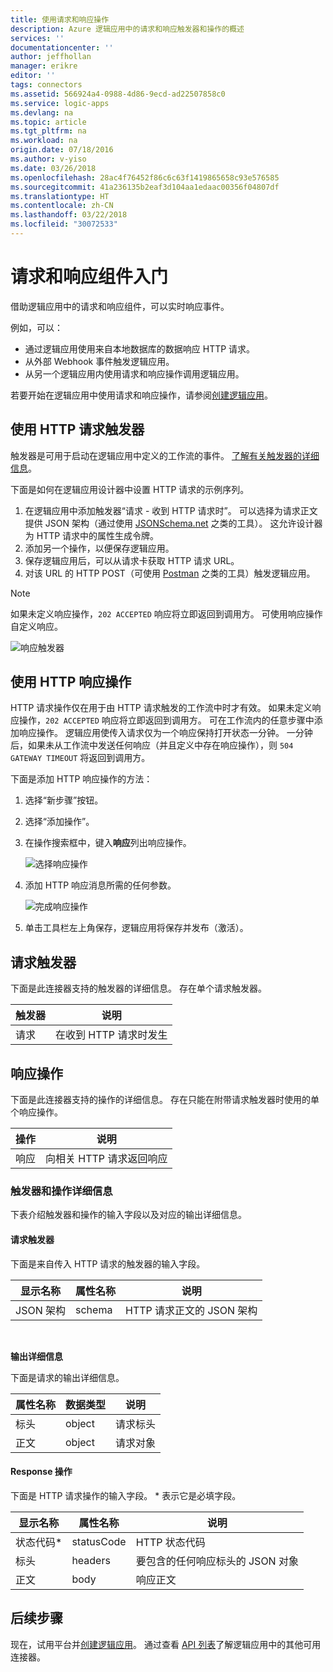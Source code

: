 ```yaml
---
title: 使用请求和响应操作
description: Azure 逻辑应用中的请求和响应触发器和操作的概述
services: ''
documentationcenter: ''
author: jeffhollan
manager: erikre
editor: ''
tags: connectors
ms.assetid: 566924a4-0988-4d86-9ecd-ad22507858c0
ms.service: logic-apps
ms.devlang: na
ms.topic: article
ms.tgt_pltfrm: na
ms.workload: na
origin.date: 07/18/2016
ms.author: v-yiso
ms.date: 03/26/2018
ms.openlocfilehash: 28ac4f76452f86c6c63f1419865658c93e576585
ms.sourcegitcommit: 41a236135b2eaf3d104aa1edaac00356f04807df
ms.translationtype: HT
ms.contentlocale: zh-CN
ms.lasthandoff: 03/22/2018
ms.locfileid: "30072533"
---
```

# <a name="get-started-with-the-request-and-response-components"></a>请求和响应组件入门
借助逻辑应用中的请求和响应组件，可以实时响应事件。

例如，可以：

* 通过逻辑应用使用来自本地数据库的数据响应 HTTP 请求。
* 从外部 Webhook 事件触发逻辑应用。
* 从另一个逻辑应用内使用请求和响应操作调用逻辑应用。

若要开始在逻辑应用中使用请求和响应操作，请参阅[创建逻辑应用](../logic-apps/quickstart-create-first-logic-app-workflow.md)。

## <a name="use-the-http-request-trigger"></a>使用 HTTP 请求触发器
触发器是可用于启动在逻辑应用中定义的工作流的事件。 [了解有关触发器的详细信息](connectors-overview.md)。

下面是如何在逻辑应用设计器中设置 HTTP 请求的示例序列。

1. 在逻辑应用中添加触发器“请求 - 收到 HTTP 请求时”。 可以选择为请求正文提供 JSON 架构（通过使用 [JSONSchema.net](http://jsonschema.net) 之类的工具）。 这允许设计器为 HTTP 请求中的属性生成令牌。
2. 添加另一个操作，以便保存逻辑应用。
3. 保存逻辑应用后，可以从请求卡获取 HTTP 请求 URL。
4. 对该 URL 的 HTTP POST（可使用 [Postman](https://www.getpostman.com/) 之类的工具）触发逻辑应用。

> [!NOTE]
> 如果未定义响应操作，`202 ACCEPTED` 响应将立即返回到调用方。 可使用响应操作自定义响应。
> 
> 

![响应触发器](./media/connectors-native-reqres/using-trigger.png)

## <a name="use-the-http-response-action"></a>使用 HTTP 响应操作
HTTP 请求操作仅在用于由 HTTP 请求触发的工作流中时才有效。 如果未定义响应操作，`202 ACCEPTED` 响应将立即返回到调用方。  可在工作流内的任意步骤中添加响应操作。 逻辑应用使传入请求仅为一个响应保持打开状态一分钟。  一分钟后，如果未从工作流中发送任何响应（并且定义中存在响应操作），则 `504 GATEWAY TIMEOUT` 将返回到调用方。

下面是添加 HTTP 响应操作的方法：

1. 选择“新步骤”按钮。
2. 选择“添加操作”。
3. 在操作搜索框中，键入**响应**列出响应操作。
   
    ![选择响应操作](./media/connectors-native-reqres/using-action-1.png)
4. 添加 HTTP 响应消息所需的任何参数。
   
    ![完成响应操作](./media/connectors-native-reqres/using-action-2.png)
5. 单击工具栏左上角保存，逻辑应用将保存并发布（激活）。

## <a name="request-trigger"></a>请求触发器
下面是此连接器支持的触发器的详细信息。 存在单个请求触发器。

| 触发器 | 说明 |
| --- | --- |
| 请求 |在收到 HTTP 请求时发生 |

## <a name="response-action"></a>响应操作
下面是此连接器支持的操作的详细信息。 存在只能在附带请求触发器时使用的单个响应操作。

| 操作 | 说明 |
| --- | --- |
| 响应 |向相关 HTTP 请求返回响应 |

### <a name="trigger-and-action-details"></a>触发器和操作详细信息
下表介绍触发器和操作的输入字段以及对应的输出详细信息。

#### <a name="request-trigger"></a>请求触发器
下面是来自传入 HTTP 请求的触发器的输入字段。

| 显示名称 | 属性名称 | 说明 |
| --- | --- | --- |
| JSON 架构 |schema |HTTP 请求正文的 JSON 架构 |

<br>

**输出详细信息**

下面是请求的输出详细信息。

| 属性名称 | 数据类型 | 说明 |
| --- | --- | --- |
| 标头 |object |请求标头 |
| 正文 |object |请求对象 |

#### <a name="response-action"></a>Response 操作
下面是 HTTP 请求操作的输入字段。 * 表示它是必填字段。

| 显示名称 | 属性名称 | 说明 |
| --- | --- | --- |
| 状态代码* |statusCode |HTTP 状态代码 |
| 标头 |headers |要包含的任何响应标头的 JSON 对象 |
| 正文 |body |响应正文 |

## <a name="next-steps"></a>后续步骤
现在，试用平台并[创建逻辑应用](../logic-apps/quickstart-create-first-logic-app-workflow.md)。 通过查看 [API 列表](apis-list.md)了解逻辑应用中的其他可用连接器。

